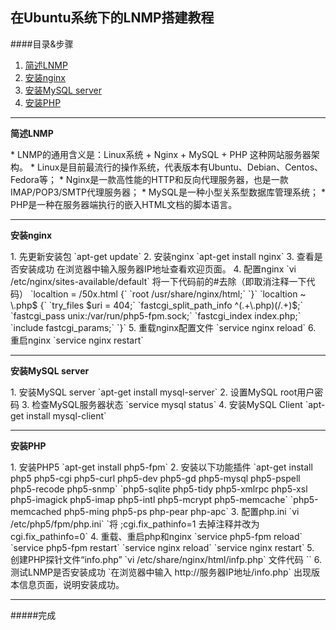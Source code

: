 ## 在Ubuntu系统下的LNMP搭建教程   
####目录&步骤
1. [简述LNMP](#1)
2. [安装nginx](#2)
3. [安装MySQL server](#3)
4. [安装PHP](#4)

---
<p id = "1"><b>简述LNMP</b></p>
* LNMP的通用含义是：Linux系统 + Nginx + MySQL + PHP 这种网站服务器架构。     
* Linux是目前最流行的操作系统，代表版本有Ubuntu、Debian、Centos、Fedora等；   
* Nginx是一款高性能的HTTP和反向代理服务器，也是一款IMAP/POP3/SMTP代理服务器；   
* MySQL是一种小型关系型数据库管理系统；   
* PHP是一种在服务器端执行的嵌入HTML文档的脚本语言。

---
<p id = "2"><b>安装nginx</b></p>
1. 先更新安装包   
`apt-get update`
2. 安装nginx   
`apt-get install nginx`
3. 查看是否安装成功   
在浏览器中输入服务器IP地址查看欢迎页面。  
4. 配置nginx  
`vi /etc/nginx/sites-available/default`   
将一下代码前的#去除（即取消注释一下代码）  
`localtion = /50x.html {`  
      `root /usr/share/nginx/html;`     
`}`     
`localtion ~ \.php$ {`   
      `try_files $uri = 404;`   
      `fastcgi_split_path_info ^(.+\.php)(/.+)$;`   
      `fastcgi_pass unix:/var/run/php5-fpm.sock;`   
      `fastcgi_index index.php;`    
      `include fastcgi_params;`      
`}`     
5. 重载nginx配置文件   
`service nginx reload`   
6. 重启nginx   
`service nginx restart` 

---
<p id = "3"><b>安装MySQL server</b></p>
1. 安装MySQL server  
`apt-get install mysql-server`  
2. 设置MySQL root用户密码  
3. 检查MySQL服务器状态  
`service mysql status`  
4. 安装MySQL Client    
`apt-get install mysql-client` 

---
<p id = "4"><b>安装PHP</b></p>  
1. 安装PHP5    
`apt-get install php5-fpm` 
2. 安装以下功能插件    
`apt-get install php5 php5-cgi php5-curl php5-dev php5-gd php5-mysql php5-pspell php5-recode php5-snmp`  
`php5-sqlite php5-tidy php5-xmlrpc php5-xsl php5-imagick php5-imap php5-intl php5-mcrypt php5-memcache`  
`php5-memcached php5-ming php5-ps php-pear php-apc`    
3. 配置php.ini  
`vi /etc/php5/fpm/php.ini`    
`将 ;cgi.fix_pathinfo=1 去掉注释并改为 cgi.fix_pathinfo=0`    
4. 重载、重启php和nginx  
 `service php5-fpm reload`  
 `service php5-fpm restart`  
 `service nginx reload`  
 `service nginx restart`  
5. 创建PHP探针文件“info.php”    
`vi /etc/share/nginx/html/infp.php`    
文件代码  
`<?php`  
   ` phpinfp();`   
`?>`   
6. 测试LNMP是否安装成功  
`在浏览器中输入 http://服务器IP地址/info.php`  
出现版本信息页面，说明安装成功。

---
#####完成


